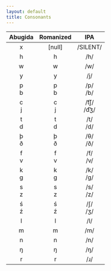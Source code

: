 ```yaml
---
layout: default
title: Consonants
---
```

|Abugida|Romanized|IPA|
|:-:|:-:|:-:|
|x|[null]|/SILENT/|
|h|h|/h/|
|w|w|/w/|
|y|y|/j/|
|p<br>b|p<br>b|/p/<br>/b/|
|c<br>j|c<br>j|/t͡ʃ/<br>/d͡ʒ/|
|t<br>d|t<br>d|/t/<br>/d/|
|þ<br>ð|þ<br>ð|/θ/<br>/ð/|
|f<br>v|f<br>v|/f/<br>/v/|
|k<br>g|k<br>g|/k/<br>/g/|
|s<br>z|s<br>z|/s/<br>/z/|
|ś<br>ź|ś<br>ź|/ʃ/<br>/ʒ/|
|l|l|/l/|
|m|m|/m/|
|n|n|/n/|
|ŋ|ŋ|/ŋ/|
|r|r|/ɹ/|
